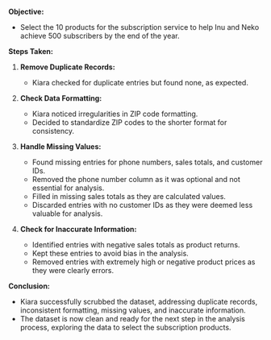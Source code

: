 **Objective:**
- Select the 10 products for the subscription service to help Inu and Neko achieve 500 subscribers by the end of the year.

**Steps Taken:**

1. **Remove Duplicate Records:**
   - Kiara checked for duplicate entries but found none, as expected.

2. **Check Data Formatting:**
   - Kiara noticed irregularities in ZIP code formatting.
   - Decided to standardize ZIP codes to the shorter format for consistency.

3. **Handle Missing Values:**
   - Found missing entries for phone numbers, sales totals, and customer IDs.
   - Removed the phone number column as it was optional and not essential for analysis.
   - Filled in missing sales totals as they are calculated values.
   - Discarded entries with no customer IDs as they were deemed less valuable for analysis.

4. **Check for Inaccurate Information:**
   - Identified entries with negative sales totals as product returns.
   - Kept these entries to avoid bias in the analysis.
   - Removed entries with extremely high or negative product prices as they were clearly errors.

**Conclusion:**
- Kiara successfully scrubbed the dataset, addressing duplicate records, inconsistent formatting, missing values, and inaccurate information.
- The dataset is now clean and ready for the next step in the analysis process, exploring the data to select the subscription products.